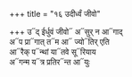 +++
title = "१६ उदीर्ध्वं जीवो"

+++
उ᳓द् ईर्धुवं जीवो᳓ अ᳓सुर् न आ᳓गाद्  
अ᳓प प्रा᳓गात् त᳓म आ᳓ ज्यो᳓तिर् एति  
आ᳓रैक् प᳓न्थां या᳓तवे सू᳓रियाय  
अ᳓गन्म य᳓त्र प्रतिर᳓न्त आ᳓युः